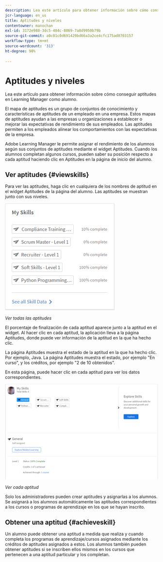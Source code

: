 ```yaml
---
description: Lea este artículo para obtener información sobre cómo conseguir aptitudes en Learning Manager como alumno.
jcr-language: en_us
title: Aptitudes y niveles
contentowner: manochan
exl-id: 3172e988-3dc5-484c-8869-7a8d9950b79b
source-git-commit: a0c01c0d691429bd66a3a2ce4cfc175ad0703157
workflow-type: tm+mt
source-wordcount: '313'
ht-degree: 90%

---
```


# Aptitudes y niveles

Lea este artículo para obtener información sobre cómo conseguir aptitudes en Learning Manager como alumno.

El mapa de aptitudes es un grupo de conjuntos de conocimiento y características de aptitudes de un empleado en una empresa. Estos mapas de aptitudes ayudan a las empresas u organizaciones a establecer o mejorar las expectativas de rendimiento de sus empleados. Las aptitudes permiten a los empleados alinear los comportamientos con las expectativas de la empresa.

Adobe Learning Manager le permite asignar el rendimiento de los alumnos según sus conjuntos de aptitudes mediante el widget Aptitudes. Cuando los alumnos completan algunos cursos, pueden saber su posición respecto a cada aptitud haciendo clic en Aptitudes en la página de inicio del alumno.

## Ver aptitudes {#viewskills}

Para ver las aptitudes, haga clic en cualquiera de los nombres de aptitud en el widget Aptitudes de la página del alumno. Las aptitudes se muestran junto con sus niveles.

![](assets/learner-skills1.png)

*Ver todas las aptitudes*

El porcentaje de finalización de cada aptitud aparece junto a la aptitud en el widget. Al hacer clic en cada aptitud, la aplicación lleva a la página Aptitudes, donde puede ver información de la aptitud en la que ha hecho clic.

La página Aptitudes muestra el estado de la aptitud en la que ha hecho clic. Por ejemplo, Java. La página Aptitudes muestra el estado, por ejemplo &quot;En curso&quot;, y los créditos, por ejemplo &quot;2 de 10 obtenidos&quot;.

En esta página, puede hacer clic en cada aptitud para ver los datos correspondientes.

![](assets/learner-skills2.png)

*Ver cada aptitud*

Solo los administradores pueden crear aptitudes y asignarlas a los alumnos. Se asignará a los alumnos automáticamente las aptitudes correspondientes a los cursos o programas de aprendizaje en los que se hayan inscrito.

## Obtener una aptitud {#achieveskill}

Un alumno puede obtener una aptitud a medida que realiza y cuando completa los programas de aprendizaje/cursos asignados mediante los créditos de aptitudes asignados a estos. Los alumnos también pueden obtener aptitudes si se inscriben ellos mismos en los cursos que pertenecen a una aptitud particular y los completan.

